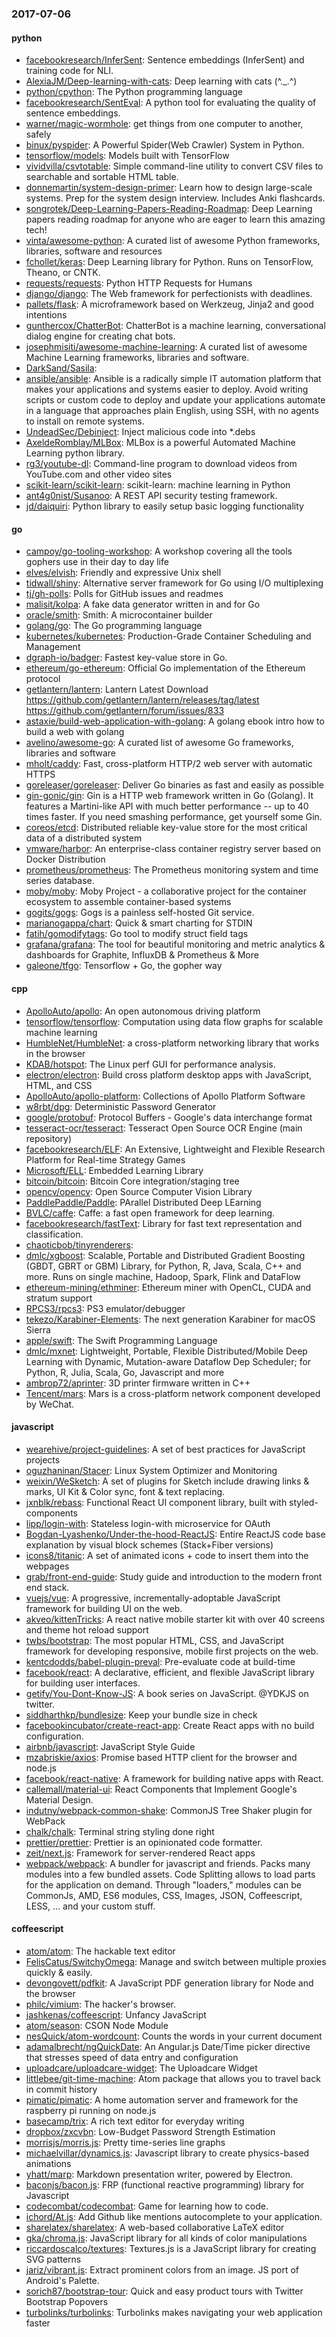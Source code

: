 ### 2017-07-06

#### python
* [facebookresearch/InferSent](https://github.com/facebookresearch/InferSent): Sentence embeddings (InferSent) and training code for NLI.
* [AlexiaJM/Deep-learning-with-cats](https://github.com/AlexiaJM/Deep-learning-with-cats): Deep learning with cats (^._.^)
* [python/cpython](https://github.com/python/cpython): The Python programming language
* [facebookresearch/SentEval](https://github.com/facebookresearch/SentEval): A python tool for evaluating the quality of sentence embeddings.
* [warner/magic-wormhole](https://github.com/warner/magic-wormhole): get things from one computer to another, safely
* [binux/pyspider](https://github.com/binux/pyspider): A Powerful Spider(Web Crawler) System in Python.
* [tensorflow/models](https://github.com/tensorflow/models): Models built with TensorFlow
* [vividvilla/csvtotable](https://github.com/vividvilla/csvtotable): Simple command-line utility to convert CSV files to searchable and sortable HTML table.
* [donnemartin/system-design-primer](https://github.com/donnemartin/system-design-primer): Learn how to design large-scale systems. Prep for the system design interview. Includes Anki flashcards.
* [songrotek/Deep-Learning-Papers-Reading-Roadmap](https://github.com/songrotek/Deep-Learning-Papers-Reading-Roadmap): Deep Learning papers reading roadmap for anyone who are eager to learn this amazing tech!
* [vinta/awesome-python](https://github.com/vinta/awesome-python): A curated list of awesome Python frameworks, libraries, software and resources
* [fchollet/keras](https://github.com/fchollet/keras): Deep Learning library for Python. Runs on TensorFlow, Theano, or CNTK.
* [requests/requests](https://github.com/requests/requests): Python HTTP Requests for Humans 
* [django/django](https://github.com/django/django): The Web framework for perfectionists with deadlines.
* [pallets/flask](https://github.com/pallets/flask): A microframework based on Werkzeug, Jinja2 and good intentions
* [gunthercox/ChatterBot](https://github.com/gunthercox/ChatterBot): ChatterBot is a machine learning, conversational dialog engine for creating chat bots.
* [josephmisiti/awesome-machine-learning](https://github.com/josephmisiti/awesome-machine-learning): A curated list of awesome Machine Learning frameworks, libraries and software.
* [DarkSand/Sasila](https://github.com/DarkSand/Sasila): 
* [ansible/ansible](https://github.com/ansible/ansible): Ansible is a radically simple IT automation platform that makes your applications and systems easier to deploy. Avoid writing scripts or custom code to deploy and update your applications automate in a language that approaches plain English, using SSH, with no agents to install on remote systems.
* [UndeadSec/Debinject](https://github.com/UndeadSec/Debinject): Inject malicious code into *.debs
* [AxeldeRomblay/MLBox](https://github.com/AxeldeRomblay/MLBox): MLBox is a powerful Automated Machine Learning python library.
* [rg3/youtube-dl](https://github.com/rg3/youtube-dl): Command-line program to download videos from YouTube.com and other video sites
* [scikit-learn/scikit-learn](https://github.com/scikit-learn/scikit-learn): scikit-learn: machine learning in Python
* [ant4g0nist/Susanoo](https://github.com/ant4g0nist/Susanoo): A REST API security testing framework.
* [jd/daiquiri](https://github.com/jd/daiquiri): Python library to easily setup basic logging functionality

#### go
* [campoy/go-tooling-workshop](https://github.com/campoy/go-tooling-workshop): A workshop covering all the tools gophers use in their day to day life
* [elves/elvish](https://github.com/elves/elvish): Friendly and expressive Unix shell
* [tidwall/shiny](https://github.com/tidwall/shiny): Alternative server framework for Go using I/O multiplexing
* [tj/gh-polls](https://github.com/tj/gh-polls): Polls for GitHub issues and readmes
* [malisit/kolpa](https://github.com/malisit/kolpa): A fake data generator written in and for Go
* [oracle/smith](https://github.com/oracle/smith): Smith: A microcontainer builder
* [golang/go](https://github.com/golang/go): The Go programming language
* [kubernetes/kubernetes](https://github.com/kubernetes/kubernetes): Production-Grade Container Scheduling and Management
* [dgraph-io/badger](https://github.com/dgraph-io/badger): Fastest key-value store in Go.
* [ethereum/go-ethereum](https://github.com/ethereum/go-ethereum): Official Go implementation of the Ethereum protocol
* [getlantern/lantern](https://github.com/getlantern/lantern): Lantern Latest Download https://github.com/getlantern/lantern/releases/tag/latest  https://github.com/getlantern/forum/issues/833 
* [astaxie/build-web-application-with-golang](https://github.com/astaxie/build-web-application-with-golang): A golang ebook intro how to build a web with golang
* [avelino/awesome-go](https://github.com/avelino/awesome-go): A curated list of awesome Go frameworks, libraries and software
* [mholt/caddy](https://github.com/mholt/caddy): Fast, cross-platform HTTP/2 web server with automatic HTTPS
* [goreleaser/goreleaser](https://github.com/goreleaser/goreleaser): Deliver Go binaries as fast and easily as possible
* [gin-gonic/gin](https://github.com/gin-gonic/gin): Gin is a HTTP web framework written in Go (Golang). It features a Martini-like API with much better performance -- up to 40 times faster. If you need smashing performance, get yourself some Gin.
* [coreos/etcd](https://github.com/coreos/etcd): Distributed reliable key-value store for the most critical data of a distributed system
* [vmware/harbor](https://github.com/vmware/harbor): An enterprise-class container registry server based on Docker Distribution
* [prometheus/prometheus](https://github.com/prometheus/prometheus): The Prometheus monitoring system and time series database.
* [moby/moby](https://github.com/moby/moby): Moby Project - a collaborative project for the container ecosystem to assemble container-based systems
* [gogits/gogs](https://github.com/gogits/gogs): Gogs is a painless self-hosted Git service.
* [marianogappa/chart](https://github.com/marianogappa/chart): Quick & smart charting for STDIN
* [fatih/gomodifytags](https://github.com/fatih/gomodifytags): Go tool to modify struct field tags
* [grafana/grafana](https://github.com/grafana/grafana): The tool for beautiful monitoring and metric analytics & dashboards for Graphite, InfluxDB & Prometheus & More
* [galeone/tfgo](https://github.com/galeone/tfgo): Tensorflow + Go, the gopher way

#### cpp
* [ApolloAuto/apollo](https://github.com/ApolloAuto/apollo): An open autonomous driving platform
* [tensorflow/tensorflow](https://github.com/tensorflow/tensorflow): Computation using data flow graphs for scalable machine learning
* [HumbleNet/HumbleNet](https://github.com/HumbleNet/HumbleNet): a cross-platform networking library that works in the browser
* [KDAB/hotspot](https://github.com/KDAB/hotspot): The Linux perf GUI for performance analysis.
* [electron/electron](https://github.com/electron/electron): Build cross platform desktop apps with JavaScript, HTML, and CSS
* [ApolloAuto/apollo-platform](https://github.com/ApolloAuto/apollo-platform): Collections of Apollo Platform Software
* [w8rbt/dpg](https://github.com/w8rbt/dpg): Deterministic Password Generator
* [google/protobuf](https://github.com/google/protobuf): Protocol Buffers - Google's data interchange format
* [tesseract-ocr/tesseract](https://github.com/tesseract-ocr/tesseract): Tesseract Open Source OCR Engine (main repository)
* [facebookresearch/ELF](https://github.com/facebookresearch/ELF): An Extensive, Lightweight and Flexible Research Platform for Real-time Strategy Games
* [Microsoft/ELL](https://github.com/Microsoft/ELL): Embedded Learning Library
* [bitcoin/bitcoin](https://github.com/bitcoin/bitcoin): Bitcoin Core integration/staging tree
* [opencv/opencv](https://github.com/opencv/opencv): Open Source Computer Vision Library
* [PaddlePaddle/Paddle](https://github.com/PaddlePaddle/Paddle): PArallel Distributed Deep LEarning
* [BVLC/caffe](https://github.com/BVLC/caffe): Caffe: a fast open framework for deep learning.
* [facebookresearch/fastText](https://github.com/facebookresearch/fastText): Library for fast text representation and classification.
* [chaoticbob/tinyrenderers](https://github.com/chaoticbob/tinyrenderers): 
* [dmlc/xgboost](https://github.com/dmlc/xgboost): Scalable, Portable and Distributed Gradient Boosting (GBDT, GBRT or GBM) Library, for Python, R, Java, Scala, C++ and more. Runs on single machine, Hadoop, Spark, Flink and DataFlow
* [ethereum-mining/ethminer](https://github.com/ethereum-mining/ethminer): Ethereum miner with OpenCL, CUDA and stratum support
* [RPCS3/rpcs3](https://github.com/RPCS3/rpcs3): PS3 emulator/debugger
* [tekezo/Karabiner-Elements](https://github.com/tekezo/Karabiner-Elements): The next generation Karabiner for macOS Sierra
* [apple/swift](https://github.com/apple/swift): The Swift Programming Language
* [dmlc/mxnet](https://github.com/dmlc/mxnet): Lightweight, Portable, Flexible Distributed/Mobile Deep Learning with Dynamic, Mutation-aware Dataflow Dep Scheduler; for Python, R, Julia, Scala, Go, Javascript and more
* [ambrop72/aprinter](https://github.com/ambrop72/aprinter): 3D printer firmware written in C++
* [Tencent/mars](https://github.com/Tencent/mars): Mars is a cross-platform network component developed by WeChat.

#### javascript
* [wearehive/project-guidelines](https://github.com/wearehive/project-guidelines): A set of best practices for JavaScript projects
* [oguzhaninan/Stacer](https://github.com/oguzhaninan/Stacer): Linux System Optimizer and Monitoring
* [weixin/WeSketch](https://github.com/weixin/WeSketch): A set of plugins for Sketch include drawing links & marks, UI Kit & Color sync, font & text replacing.
* [jxnblk/rebass](https://github.com/jxnblk/rebass): Functional React UI component library, built with styled-components
* [lipp/login-with](https://github.com/lipp/login-with): Stateless login-with microservice for OAuth
* [Bogdan-Lyashenko/Under-the-hood-ReactJS](https://github.com/Bogdan-Lyashenko/Under-the-hood-ReactJS): Entire ReactJS code base explanation by visual block schemes (Stack+Fiber versions)
* [icons8/titanic](https://github.com/icons8/titanic): A set of animated icons + code to insert them into the webpages
* [grab/front-end-guide](https://github.com/grab/front-end-guide):  Study guide and introduction to the modern front end stack.
* [vuejs/vue](https://github.com/vuejs/vue): A progressive, incrementally-adoptable JavaScript framework for building UI on the web.
* [akveo/kittenTricks](https://github.com/akveo/kittenTricks):  A react native mobile starter kit with over 40 screens and theme hot reload support
* [twbs/bootstrap](https://github.com/twbs/bootstrap): The most popular HTML, CSS, and JavaScript framework for developing responsive, mobile first projects on the web.
* [kentcdodds/babel-plugin-preval](https://github.com/kentcdodds/babel-plugin-preval): Pre-evaluate code at build-time
* [facebook/react](https://github.com/facebook/react): A declarative, efficient, and flexible JavaScript library for building user interfaces.
* [getify/You-Dont-Know-JS](https://github.com/getify/You-Dont-Know-JS): A book series on JavaScript. @YDKJS on twitter.
* [siddharthkp/bundlesize](https://github.com/siddharthkp/bundlesize): Keep your bundle size in check
* [facebookincubator/create-react-app](https://github.com/facebookincubator/create-react-app): Create React apps with no build configuration.
* [airbnb/javascript](https://github.com/airbnb/javascript): JavaScript Style Guide
* [mzabriskie/axios](https://github.com/mzabriskie/axios): Promise based HTTP client for the browser and node.js
* [facebook/react-native](https://github.com/facebook/react-native): A framework for building native apps with React.
* [callemall/material-ui](https://github.com/callemall/material-ui): React Components that Implement Google's Material Design.
* [indutny/webpack-common-shake](https://github.com/indutny/webpack-common-shake): CommonJS Tree Shaker plugin for WebPack
* [chalk/chalk](https://github.com/chalk/chalk):  Terminal string styling done right
* [prettier/prettier](https://github.com/prettier/prettier): Prettier is an opinionated code formatter.
* [zeit/next.js](https://github.com/zeit/next.js): Framework for server-rendered React apps
* [webpack/webpack](https://github.com/webpack/webpack): A bundler for javascript and friends. Packs many modules into a few bundled assets. Code Splitting allows to load parts for the application on demand. Through "loaders," modules can be CommonJs, AMD, ES6 modules, CSS, Images, JSON, Coffeescript, LESS, ... and your custom stuff.

#### coffeescript
* [atom/atom](https://github.com/atom/atom): The hackable text editor
* [FelisCatus/SwitchyOmega](https://github.com/FelisCatus/SwitchyOmega): Manage and switch between multiple proxies quickly & easily.
* [devongovett/pdfkit](https://github.com/devongovett/pdfkit): A JavaScript PDF generation library for Node and the browser
* [philc/vimium](https://github.com/philc/vimium): The hacker's browser.
* [jashkenas/coffeescript](https://github.com/jashkenas/coffeescript): Unfancy JavaScript
* [atom/season](https://github.com/atom/season): CSON Node Module
* [nesQuick/atom-wordcount](https://github.com/nesQuick/atom-wordcount): Counts the words in your current document
* [adamalbrecht/ngQuickDate](https://github.com/adamalbrecht/ngQuickDate): An Angular.js Date/Time picker directive that stresses speed of data entry and configuration
* [uploadcare/uploadcare-widget](https://github.com/uploadcare/uploadcare-widget): The Uploadcare Widget
* [littlebee/git-time-machine](https://github.com/littlebee/git-time-machine): Atom package that allows you to travel back in commit history
* [pimatic/pimatic](https://github.com/pimatic/pimatic): A home automation server and framework for the raspberry pi running on node.js
* [basecamp/trix](https://github.com/basecamp/trix): A rich text editor for everyday writing
* [dropbox/zxcvbn](https://github.com/dropbox/zxcvbn): Low-Budget Password Strength Estimation
* [morrisjs/morris.js](https://github.com/morrisjs/morris.js): Pretty time-series line graphs
* [michaelvillar/dynamics.js](https://github.com/michaelvillar/dynamics.js): Javascript library to create physics-based animations
* [yhatt/marp](https://github.com/yhatt/marp): Markdown presentation writer, powered by Electron.
* [baconjs/bacon.js](https://github.com/baconjs/bacon.js): FRP (functional reactive programming) library for Javascript
* [codecombat/codecombat](https://github.com/codecombat/codecombat): Game for learning how to code.
* [ichord/At.js](https://github.com/ichord/At.js): Add Github like mentions autocomplete to your application.
* [sharelatex/sharelatex](https://github.com/sharelatex/sharelatex): A web-based collaborative LaTeX editor
* [gka/chroma.js](https://github.com/gka/chroma.js): JavaScript library for all kinds of color manipulations
* [riccardoscalco/textures](https://github.com/riccardoscalco/textures): Textures.js is a JavaScript library for creating SVG patterns
* [jariz/vibrant.js](https://github.com/jariz/vibrant.js): Extract prominent colors from an image. JS port of Android's Palette.
* [sorich87/bootstrap-tour](https://github.com/sorich87/bootstrap-tour): Quick and easy product tours with Twitter Bootstrap Popovers
* [turbolinks/turbolinks](https://github.com/turbolinks/turbolinks): Turbolinks makes navigating your web application faster
